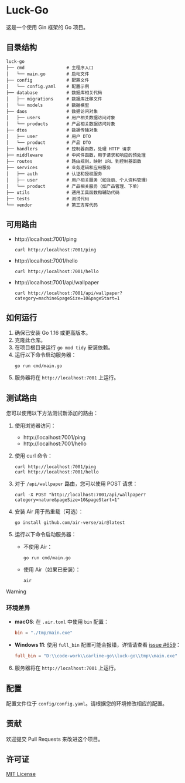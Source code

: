 # Luck-Go

这是一个使用 Gin 框架的 Go 项目。

## 目录结构

```
luck-go
├── cmd                # 主程序入口
│   └── main.go        # 启动文件
├── config             # 配置文件
│   └── config.yaml    # 配置示例
├── database           # 数据库相关代码
│   ├── migrations     # 数据库迁移文件
│   └── models         # 数据模型
├── daos               # 数据访问对象
│   ├── users          # 用户相关数据访问对象
│   └── products       # 产品相关数据访问对象
├── dtos               # 数据传输对象
│   ├── user           # 用户 DTO
│   └── product        # 产品 DTO
├── handlers           # 控制器函数，处理 HTTP 请求
├── middleware         # 中间件函数，用于请求和响应的预处理
├── routes             # 路由规则，映射 URL 到控制器函数
├── services           # 业务逻辑和应用服务
│   ├── auth           # 认证和授权服务
│   ├── user           # 用户相关服务（如注册、个人资料管理）
│   └── product        # 产品相关服务（如产品管理、下单）
├── utils              # 通用工具函数和辅助代码
├── tests              # 测试代码
└── vendor             # 第三方库代码
```

## 可用路由

- http://localhost:7001/ping
  ```
  curl http://localhost:7001/ping
  ``` 
- http://localhost:7001/hello
  ```
  curl http://localhost:7001/hello 
  ```
- http://localhost:7001/api/wallpaper 
  ```
  curl http://localhost:7001/api/wallpaper?category=machine&pageSize=10&pageStart=1
  ```

## 如何运行

1. 确保已安装 Go 1.16 或更高版本。
2. 克隆此仓库。
3. 在项目根目录运行 `go mod tidy` 安装依赖。
4. 运行以下命令启动服务器：
   ```
   go run cmd/main.go
   ```
5. 服务器将在 `http://localhost:7001` 上运行。

## 测试路由

您可以使用以下方法测试新添加的路由：

1. 使用浏览器访问：
   - http://localhost:7001/ping
   - http://localhost:7001/hello

2. 使用 curl 命令：
   ```
   curl http://localhost:7001/ping
   curl http://localhost:7001/hello
   ```

3. 对于 `/api/wallpaper` 路由，您可以使用 POST 请求：
   ```
   curl -X POST "http://localhost:7001/api/wallpaper?category=nature&pageSize=10&pageStart=1"
   ```
4. 安装 Air 用于热重载（可选）：
   ```
   go install github.com/air-verse/air@latest
   ```
5. 运行以下命令启动服务器：
   - 不使用 Air：
     ```
     go run cmd/main.go
     ```
   - 使用 Air（如果已安装）：
     ```
     air
     ```
> [!WARNING]
> ### 环境差异
> - **macOS**: 在 `.air.toml` 中使用 `bin` 配置：
>   ```toml
>   bin = "./tmp/main.exe"
>   ```
> - **Windows 11**: 使用 `full_bin` 配置可能会报错，详情请查看 [issue #659](https://github.com/air-verse/air/issues/659)：
>   ```toml
>   full_bin = "D:\\code-work\\carline-go\\luck-go\\tmp\\main.exe"
>   ```
6. 服务器将在 `http://localhost:7001` 上运行。
## 配置

配置文件位于 `config/config.yaml`。请根据您的环境修改相应的配置。

## 贡献

欢迎提交 Pull Requests 来改进这个项目。

## 许可证

[MIT License](https://opensource.org/licenses/MIT)
